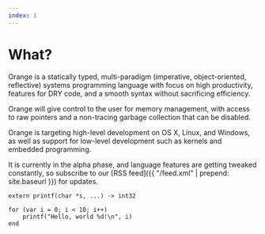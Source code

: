 ```yaml
---
index: 1
---
```


# What?

Orange is a statically typed, multi-paradigm (imperative, object-oriented,
reflective) systems programming language with focus on high productivity,
features for DRY code, and a smooth syntax without sacrificing efficiency.

Orange will give control to the user for memory management, with access to
raw pointers and a non-tracing garbage collection that can be disabled.

Orange is targeting high-level development on OS X, Linux, and Windows, as
well as support for low-level development such as kernels and embedded
programming.  

It is currently in the alpha phase, and language features are getting tweaked
constantly, so subscribe to our
[RSS feed]({{ "/feed.xml" | prepend: site.baseurl }}) for updates.

	extern printf(char *s, ...) -> int32

	for (var i = 0; i < 10; i++)
		printf("Hello, world %d!\n", i)
	end
